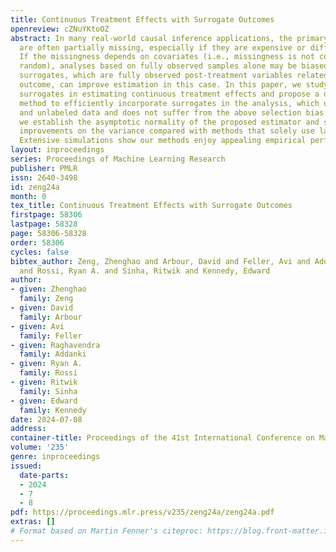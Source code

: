 ```yaml
---
title: Continuous Treatment Effects with Surrogate Outcomes
openreview: cZNuYKtoOZ
abstract: In many real-world causal inference applications, the primary outcomes (labels)
  are often partially missing, especially if they are expensive or difficult to collect.
  If the missingness depends on covariates (i.e., missingness is not completely at
  random), analyses based on fully observed samples alone may be biased. Incorporating
  surrogates, which are fully observed post-treatment variables related to the primary
  outcome, can improve estimation in this case. In this paper, we study the role of
  surrogates in estimating continuous treatment effects and propose a doubly robust
  method to efficiently incorporate surrogates in the analysis, which uses both labeled
  and unlabeled data and does not suffer from the above selection bias problem. Importantly,
  we establish the asymptotic normality of the proposed estimator and show possible
  improvements on the variance compared with methods that solely use labeled data.
  Extensive simulations show our methods enjoy appealing empirical performance.
layout: inproceedings
series: Proceedings of Machine Learning Research
publisher: PMLR
issn: 2640-3498
id: zeng24a
month: 0
tex_title: Continuous Treatment Effects with Surrogate Outcomes
firstpage: 58306
lastpage: 58328
page: 58306-58328
order: 58306
cycles: false
bibtex_author: Zeng, Zhenghao and Arbour, David and Feller, Avi and Addanki, Raghavendra
  and Rossi, Ryan A. and Sinha, Ritwik and Kennedy, Edward
author:
- given: Zhenghao
  family: Zeng
- given: David
  family: Arbour
- given: Avi
  family: Feller
- given: Raghavendra
  family: Addanki
- given: Ryan A.
  family: Rossi
- given: Ritwik
  family: Sinha
- given: Edward
  family: Kennedy
date: 2024-07-08
address:
container-title: Proceedings of the 41st International Conference on Machine Learning
volume: '235'
genre: inproceedings
issued:
  date-parts:
  - 2024
  - 7
  - 8
pdf: https://proceedings.mlr.press/v235/zeng24a/zeng24a.pdf
extras: []
# Format based on Martin Fenner's citeproc: https://blog.front-matter.io/posts/citeproc-yaml-for-bibliographies/
---
```

